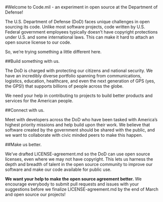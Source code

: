 #Welcome to Code.mil - an experiment in open source at the Department of Defense!  

The U.S. Department of Defense (DoD) faces unique challenges in open sourcing its code. Unlike most software projects, code written by U.S. Federal government employees typically doesn’t have copyright protections under U.S. and some international laws. This can make it hard to attach an open source license to our code.

So, we’re trying something a little different here. 

##Build something with us.

The DoD is charged with protecting our citizens and national security. We have an incredibly diverse portfolio spanning from communications, logistics, education, healthcare, and even the next generation of GPS (yes, the GPS!) that supports billions of people across the globe.

We need your help in contributing to projects to build better products and services for the American people.

##Connect with us.

Meet with developers across the DoD who have been tasked with America’s highest priority missions and help build upon their work. We believe that software created by the government should be shared with the public, and we want to collaborate with civic minded peers to make this happen.

##Make us better.

We’ve drafted LICENSE-agreement.md so the DoD can use open source licenses, even where we may not have copyright. This lets us harness the depth and breadth of talent in the open source community to improve our software and make our code available for public use.

**We want your help to make the open source agreement better.** We encourage everybody to submit pull requests and issues with your suggestions before we finalize LICENSE-agreement.md by the end of March and open source our projects!
